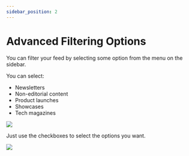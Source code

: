 ```yaml
---
sidebar_position: 2
---
```


# Advanced Filtering Options

You can filter your feed by selecting some option from the menu on the sidebar.

You can select:
- Newsletters
- Non-editorial content
- Product launches
- Showcases
- Tech magazines

![](https://daily-now-res.cloudinary.com/image/upload/v1636620503/docs/advanced1.svg)

Just use the checkboxes to select the options you want.

![](https://daily-now-res.cloudinary.com/image/upload/v1636620503/docs/advanced2.svg)